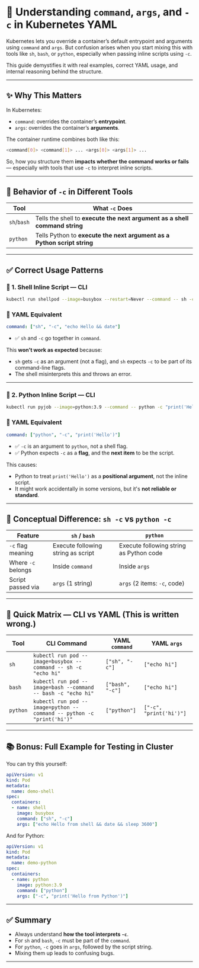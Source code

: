 # 🧠 Understanding `command`, `args`, and `-c` in Kubernetes YAML

Kubernetes lets you override a container’s default entrypoint and arguments using `command` and `args`. But confusion arises when you start mixing this with tools like `sh`, `bash`, or `python`, especially when passing inline scripts using `-c`.

This guide demystifies it with real examples, correct YAML usage, and internal reasoning behind the structure.

---

## ✨ Why This Matters

In Kubernetes:

- `command`: overrides the container’s **entrypoint**.
- `args`: overrides the container’s **arguments**.

The container runtime combines both like this:

```bash
<command[0]> <command[1]> ... <args[0]> <args[1]> ...
```

So, how you structure them **impacts whether the command works or fails** — especially with tools that use `-c` to interpret inline scripts.

---

## 🧪 Behavior of `-c` in Different Tools

| Tool     | What `-c` Does                                                             |
|----------|----------------------------------------------------------------------------|
| `sh`/`bash` | Tells the shell to **execute the next argument as a shell command string** |
| `python` | Tells Python to **execute the next argument as a Python script string**     |

---

## ✅ Correct Usage Patterns

### 🔹 1. Shell Inline Script — CLI

```bash
kubectl run shellpod --image=busybox --restart=Never --command -- sh -c "echo Hello && date"
```

### 📄 YAML Equivalent

```yaml
command: ["sh", "-c", "echo Hello && date"]
```

- ✅ `sh` and `-c` go together in `command`.

This **won’t work as expected** because:
- `sh` gets `-c` as an argument (not a flag), and `sh` expects `-c` to be part of its command-line flags.
- The shell misinterprets this and throws an error.

---

### 🔹 2. Python Inline Script — CLI

```bash
kubectl run pyjob --image=python:3.9 --command -- python -c "print('Hello')"
```

### 📄 YAML Equivalent

```yaml
command: ["python", "-c", "print('Hello')"]
```

- ✅ `-c` is an argument to `python`, not a shell flag.
- ✅ Python expects `-c` as a **flag**, and the **next item** to be the script.


This causes:
- Python to treat `print('Hello')` as a **positional argument**, not the inline script.
- It might work accidentally in some versions, but it's **not reliable or standard**.

---

## 🧠 Conceptual Difference: `sh -c` vs `python -c`

| Feature             | `sh` / `bash`                   | `python`                    |
|---------------------|----------------------------------|-----------------------------|
| `-c` flag meaning   | Execute following string as script | Execute following string as Python code |
| Where `-c` belongs  | Inside `command`                 | Inside `args`              |
| Script passed via   | `args` (1 string)                | `args` (2 items: `-c`, code) |

---

## 🧪 Quick Matrix — CLI vs YAML  (This is written wrong.)

| Tool     | CLI Command                                                                 | YAML `command`                | YAML `args`                        |
|----------|------------------------------------------------------------------------------|-------------------------------|------------------------------------|
| `sh`     | `kubectl run pod --image=busybox --command -- sh -c "echo hi"`              | `["sh", "-c"]`                | `["echo hi"]`                      |
| `bash`   | `kubectl run pod --image=bash --command -- bash -c "echo hi"`               | `["bash", "-c"]`              | `["echo hi"]`                      |
| `python` | `kubectl run pod --image=python --command -- python -c "print('hi')"`       | `["python"]`                  | `["-c", "print('hi')"]`            |

---

## 📚 Bonus: Full Example for Testing in Cluster

You can try this yourself:

```yaml
apiVersion: v1
kind: Pod
metadata:
  name: demo-shell
spec:
  containers:
  - name: shell
    image: busybox
    command: ["sh", "-c"]
    args: ["echo Hello from shell && date && sleep 3600"]
```

And for Python:

```yaml
apiVersion: v1
kind: Pod
metadata:
  name: demo-python
spec:
  containers:
  - name: python
    image: python:3.9
    command: ["python"]
    args: ["-c", "print('Hello from Python')"]
```

---

## ✅ Summary

- Always understand **how the tool interprets `-c`**.
- For `sh` and `bash`, `-c` must be part of the `command`.
- For `python`, `-c` goes in `args`, followed by the script string.
- Mixing them up leads to confusing bugs.

---

